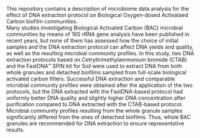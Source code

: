 This repository contains a description of microbiome data analysis for the effect of DNA extraction protocol on Biological Oxygen-dosed Activataed Carbon biofilm communities.<br>
Many studies investigating Biological Activated Carbon (BAC) microbial communities by means of 16S rRNA gene analysis have been published in recent years, but none of them has assessed how the choice of initial samples and the DNA extraction protocol can affect DNA yields and quality, as well as the resulting microbial community profiles. In this study, two DNA extraction protocols based on Cetryltrimethylammonium bromide (CTAB) and the FastDNA™ SPIN kit for Soil were used to extract DNA from both whole granules and detached biofilms sampled from full-scale biological activated carbon filters. Successful DNA extraction and comparable microbial community profiles were obtained after the application of the two protocols, but the DNA extracted with the FastDNA-based protocol had uniformly better DNA quality and slightly higher DNA concentration after purification compared to DNA extracted with the CTAB-based protocol. Microbial community profiles resulting from the whole granule samples significantly differed from the ones of detached biofilms. Thus, whole BAC granules are recommended for DNA extraction to ensure representative results. 
